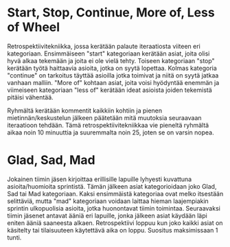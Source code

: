 # Start, Stop, Continue, More of, Less of Wheel
Retrospektiivitekniikka, jossa kerätään palaute iteraatiosta viiteen eri kategoriaan. Ensimmäiseen "start" kategoriaan kerätään asiat, joita olisi hyvä alkaa tekemään ja joita ei ole vielä tehty. Toiseen kategoriaan "stop" kerätään työtä haittaavia asioita, jotka on syytä lopettaa. Kolmas kategoria "continue" on tarkoitus täyttää asioilla jotka toimivat ja niitä on syytä jatkaa vanhaan malliin. "More of" kohtaan asiat, joita voisi hyödyntää enemmän ja viimeiseen kategoriaan "less of" kerätään ideat asioista joiden tekemistä pitäisi vähentää.

Ryhmältä kerätään kommentit kaikkiin kohtiin ja pienen mietinnän/keskustelun jälkeen päätetään mitä muutoksia seuraavaan iteraatioon tehdään. Tämä retrospektiivitekniikkaa vie pieneltä ryhmältä aikaa noin 10 minuuttia ja suuremmalta noin 25, joten se on varsin nopea.

# Glad, Sad, Mad
Jokainen tiimin jäsen kirjoittaa erillisille lapuille lyhyesti kuvattuna asioita/huomioita sprintistä. Tämän jälkeen asiat kategorioidaan joko Glad, Sad tai Mad kategoriaan. Kaksi ensimmäistä kategoriaa ovat melko itsestään selittäviä, mutta "mad" kategoriaan voidaan laittaa hieman laajempiakin sprintin ulkopuolisia asioita, jotka huonontavat tiimin toimintaa. Seuraavaksi tiimin jäsenet antavat ääniä eri lapuille, jonka jälkeen asiat käydään läpi eniten ääniä saaneesta alkaen. Retrospektiivi loppuu kun joko kaikki asiat on käsitelty tai tilaisuuteen käytettävä aika on loppu. Suositus maksimissaan 1 tunti.

